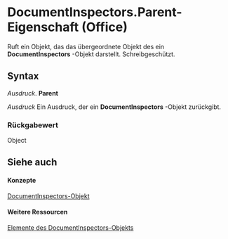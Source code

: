 
# DocumentInspectors.Parent-Eigenschaft (Office)

Ruft ein Objekt, das das übergeordnete Objekt des ein  **DocumentInspectors** -Objekt darstellt. Schreibgeschützt.


## Syntax

 _Ausdruck_. **Parent**

 _Ausdruck_ Ein Ausdruck, der ein **DocumentInspectors** -Objekt zurückgibt.


### Rückgabewert

Object


## Siehe auch


#### Konzepte


[DocumentInspectors-Objekt](8366d7cd-e016-bb99-d27f-749ca10352f1.md)
#### Weitere Ressourcen


[Elemente des DocumentInspectors-Objekts](http://msdn.microsoft.com/library/1cf21432-076c-e5fe-496c-e20048a0e62e%28Office.15%29.aspx)